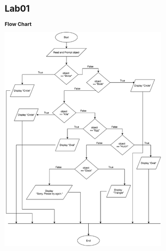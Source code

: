 # Lab01

### Flow Chart

![Flow Chart](https://github.com/yclim95/drawing/blob/master/SoftwareDesignTechnique/Lab/Lab03/FEST026Lab03FlowChart.png)
